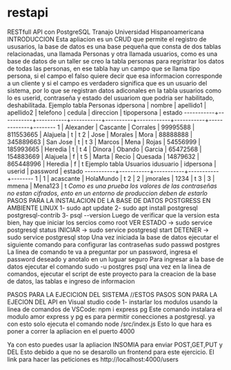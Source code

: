 # restapi
RESTfull API con PostgreSQL Tranajo Universidad Hispanoamericana
INTRODUCCION
Esta apliacion es un CRUD que permite el registro de ususarios, la base de datos es una base pequeña que consta de dos tablas relacionadas, una llamada Personas y otra llamada usuarios,
como es una base de datos de un taller se creo la tabla personas para regristrar los datos de todas las personas, en ese tabla hay un campo que se llama tipo persona, si el campo el falso
quiere decir que esa informacion corresponde a un cliente y si el campo es verdadero significa que es un usuario del sistema, por lo que se registran datos adiconales en la tabla usuarios
como lo es userid, contraseña y estado del usuariom que podria ser habilitado, deshabilitada.
Ejemplo tabla Personas
 idpersona |  nombre   | apellido1 | apellido2 | telefono |   cedula   | direccion | tipopersona | estado
-----------+-----------+-----------+-----------+----------+------------+-----------+-------------+--------
         1 | Alexander | Cascante  | Corrales  | 99995588 |  811553665 | Alajuela  | t           | t
         2 | Jose      | Morales   | Mora      | 88888888 |  345889663 | San Jose  | t           | t
         3 | Marcos    | Mena      | Rojas     | 54556999 |  185993665 | Heredia   | t           | t
         4 | Dinora    | Obando    | Garcia    | 65472568 |  154883669 | Alajuela  | f           | t
         5 | Marta     | Recio     | Quesada   | 14879632 |  865448996 | Heredia   | f           | t
Ejemplo tabla Usuarios
 idusuario | idpersona |  userid   | password  | estado
-----------+-----------+-----------+-----------+--------
         1 |         1 | acascante | HolaMundo | t
         2 |         2 | jmorales  | 1234      | t
         3 |         3 | mmena     | Mena123   | t
*Como es una prueba los valores de las contraseñas no estan cifrados, ento en un entorno de produccion deben de estarlo*
PASOS PARA LA INSTALACION DE LA BASE DE DATOS POSTGRESS EN AMBIENTE LINUX
1- sudo apt update
2- sudo apt install postgresql postgresql-contrib
3- psql --version
Luego de verificar que la version esta bien, hay que iniciar los sercios como root
VER ESTADO -> sudo service postgresql status
INICIAR -> sudo service postgresql start
DETENER -> sudo service postgresql stop
Una vez iniciada la base de datos ejecutar el siguiente comando para configurar las contraseñas
sudo passwd postgres
La linea de comando te va a preguntar por un password, ingresa el password deseado y anotalo en un luguar seguro
Para ingresar a la base de datos ejecutar el comando
sudo -u postgres psql
una vez en la linea de comandos, ejecutar el script de este proyecto para la creacion de la base de datos, las tablas e ingreso de informacion

PASOS PARA LA EJECICION DEL SISTEMA //ESTOS PASOS SON PARA LA EJECION DEL API en Visual studio code
1- instarlar los modulos usando la linea de comandos de VSCode:
  npm i express pg
Este comando instalara el modulo amor express y pg es para permitir conecciones a postgresql.
ya con esto solo ejecuta el comando
  node /src/index.js
Esto lo que hara es poner a correr la apliacion en el puerto 4000

Ya con esto puedes usar la apliacion INSOMIA para enviar POST,GET,PUT y DEL Esto debido a que no se desarollo un frontend para este ejercicio.
El link para hacer las peticiones es http://localhost:4000/users

